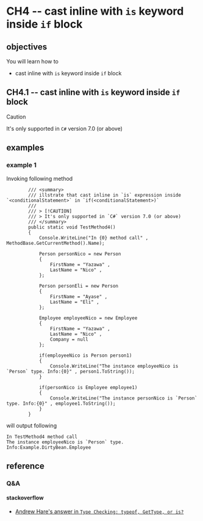 # CH4 -- cast inline with `is` keyword inside `if` block
## objectives 
You will learn how to

+ cast inline with `is` keyword inside `if` block

## CH4.1 -- cast inline with `is` keyword inside `if` block
> [!CAUTION]
> It's only supported in `C#` version 7.0 (or above)

## examples
### example 1
Invoking following method

```
        /// <summary>
        /// illstrate that cast inline in `is` expression inside `<conditionalStatement>` in `if(<conditionalStatement>)`
        /// 
        /// > [!CAUTION]
        /// > It's only supported in `C#` version 7.0 (or above)
        /// </summary>
        public static void TestMethod4()
        {
            Console.WriteLine("In {0} method call" , MethodBase.GetCurrentMethod().Name);

            Person personNico = new Person
            {
                FirstName = "Yazawa" ,
                LastName = "Nico" ,
            };

            Person personEli = new Person
            {
                FirstName = "Ayase" ,
                LastName = "Eli" ,
            };

            Employee employeeNico = new Employee
            {
                FirstName = "Yazawa" ,
                LastName = "Nico" ,
                Company = null
            };

            if(employeeNico is Person person1)
            {
                Console.WriteLine("The instance employeeNico is `Person` type. Info:{0}" , person1.ToString());
            }

            if(personNico is Employee employee1)
            {
                Console.WriteLine("The instance personNico is `Person` type. Info:{0}" , employee1.ToString());
            }
        }
```

will output following

```
In TestMethod4 method call
The instance employeeNico is `Person` type. Info:Example.DirtyBean.Employee
```

## reference
### Q&A
#### stackoverflow
+ [Andrew Hare's answer in `Type Checking: typeof, GetType, or is?`](https://stackoverflow.com/questions/983030/type-checking-typeof-gettype-or-is?rq=1)